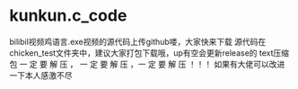 # kunkun.c_code
bilibil视频鸡语言.exe视频的源代码上传github喽，大家快来下载
源代码在chicken_test文件夹中，建议大家打包下载哦，up有空会更新release的
text压缩包 一 定 要 解 压 ， 一 定 要 解 压 ，一 定 要 解 压 ！！！
如果有大佬可以改进一下本人感激不尽
